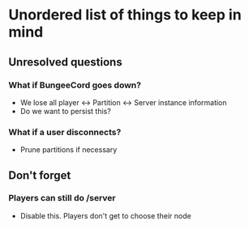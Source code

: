 # Unordered list of things to keep in mind

## Unresolved questions
### What if BungeeCord goes down?

- We lose all player <-> Partition <-> Server instance information
- Do we want to persist this?

### What if a user disconnects?
- Prune partitions if necessary

## Don't forget
### Players can still do /server
- Disable this. Players don't get to choose their node 

